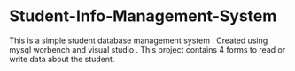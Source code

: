 # Student-Info-Management-System
This is a simple student database management system . Created using mysql worbench and visual studio . This project contains 4 forms to read or write data about the student.
